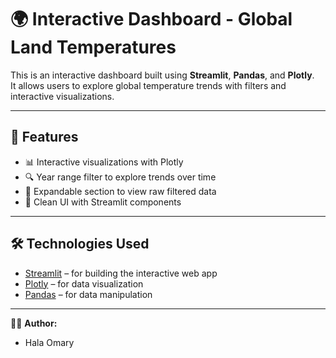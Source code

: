 # 🌍 Interactive Dashboard - Global Land Temperatures

This is an interactive dashboard built using **Streamlit**, **Pandas**, and **Plotly**.  
It allows users to explore global temperature trends with filters and interactive visualizations.

---

## 🚀 Features
- 📊 Interactive visualizations with Plotly  
- 🔍 Year range filter to explore trends over time  
- 📑 Expandable section to view raw filtered data  
- 🎨 Clean UI with Streamlit components  

---

## 🛠️ Technologies Used
- [Streamlit](https://streamlit.io/) – for building the interactive web app  
- [Plotly](https://plotly.com/python/) – for data visualization  
- [Pandas](https://pandas.pydata.org/) – for data manipulation  

---
👩‍💻 **Author:**  
- Hala Omary 